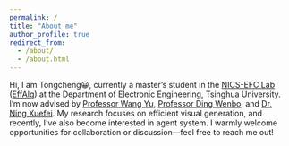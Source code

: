```yaml
---
permalink: /
title: "About me"
author_profile: true
redirect_from: 
  - /about/
  - /about.html
---
```


Hi, I am Tongcheng😀, currently a master’s student in the [NICS-EFC Lab](https://nicsefc.ee.tsinghua.edu.cn/) ([EffAlg](https://nics-effalg.com/)) at the Department of Electronic Engineering, Tsinghua University. I’m now advised by [Professor Wang Yu](https://nicsefc.ee.tsinghua.edu.cn/people/YuWang), [Professor Ding Wenbo](https://ssr-group.net/), and [Dr. Ning Xuefei](https://nics-effalg.com/ningxuefei/). My research focuses on efficient visual generation, and recently, I've also become interested in agent system. I warmly welcome opportunities for collaboration or discussion—feel free to reach me out!
